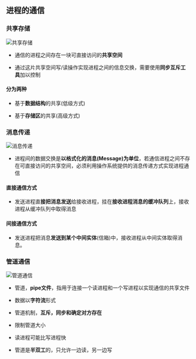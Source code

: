 ## 进程的通信

### 共享存储

![共享存储](https://github.com/YC-L/Postgraduate-examination/blob/Operating-System/imgs/%E5%85%B1%E4%BA%AB%E5%AD%98%E5%82%A8.png "共享存储")

- 通信的进程之间存在一块可直接访问的**共享空间**

- 通过这片共享空间写/读操作实现进程之间的信息交换，需要使用**同步互斥工具**加以控制

#### 分为两种

- 基于**数据结构**的共享(低级方式)

- 基于**存储区**的共享(高级方式)

### 消息传递

![消息传递](https://github.com/YC-L/Postgraduate-examination/blob/Operating-System/imgs/%E6%B6%88%E6%81%AF%E4%BC%A0%E9%80%92.png "消息传递")

- 进程间的数据交换是**以格式化的消息(Message)为单位**，若通信进程之间不存在可直接访问的共享空间，必须利用操作系统提供的消息传递方式实现进程通信

#### 直接通信方式

- 发送进程直**接把消息发送**给接收进程，挂在**接收进程消息的缓冲队列**上，接收进程从缓冲队列中取得消息

#### 间接通信方式

- 发送进程把消息**发送到某个中间实体**(信箱)中，接收进程从中间实体取得消息。

### 管道通信

![管道通信](https://github.com/YC-L/Postgraduate-examination/blob/Operating-System/imgs/%E7%AE%A1%E9%81%93%E9%80%9A%E4%BF%A1.png "管道通信")

- 管道，**pipe文件**，指用于连接一个读进程和一个写进程以实现通信的共享文件

- 数据以**字符流**形式

- 管道机制，**互斥，同步和确定对方存在**

- 限制管道大小

- 读进程可能比写进程快

- 管道是**半双工**的，只允许一边读，另一边写








